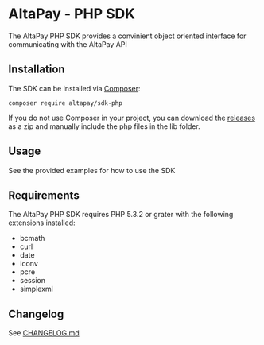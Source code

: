 AltaPay - PHP SDK
=================

The AltaPay PHP SDK provides a convinient object oriented interface for communicating with the AltaPay API

## Installation

The SDK can be installed via [Composer](https://getcomposer.org/):

```composer require altapay/sdk-php```

If you do not use Composer in your project, you can download the [releases](/AltaPay/sdk-php/releases) as a zip and manually include the php files in the lib folder.

## Usage

See the provided examples for how to use the SDK

## Requirements

The AltaPay PHP SDK requires PHP 5.3.2 or grater with the following extensions installed:

- bcmath
- curl
- date
- iconv
- pcre
- session
- simplexml

## Changelog

See [CHANGELOG.md](CHANGELOG.md)
